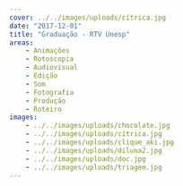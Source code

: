 ```yaml
---
cover: ../../images/uploads/cítrica.jpg
date: "2017-12-01"
title: "Graduação - RTV Unesp"
areas:
    - Animações
    - Rotoscopia
    - Audiovisual
    - Edição
    - Som
    - Fotografia
    - Produção
    - Roteiro
images:
    - ../../images/uploads/chocolate.jpg
    - ../../images/uploads/cítrica.jpg
    - ../../images/uploads/clique_aki.jpg
    - ../../images/uploads/diluna2.jpg
    - ../../images/uploads/doc.jpg
    - ../../images/uploads/triagem.jpg
---
```

